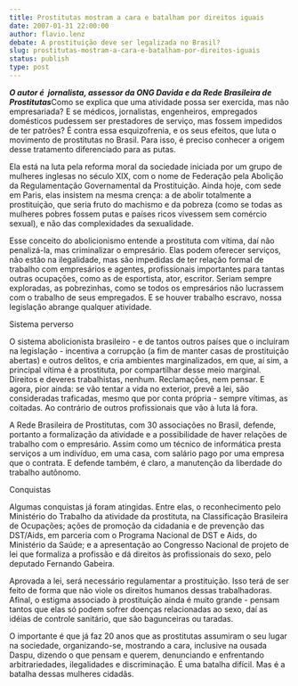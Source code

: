 ```yaml
---
title: Prostitutas mostram a cara e batalham por direitos iguais
date: 2007-01-31 22:00:00
author: flavio.lenz
debate: A prostituição deve ser legalizada no Brasil?
slug: prostitutas-mostram-a-cara-e-batalham-por-direitos-iguais
status: publish 
type: post
---
```


***O autor é  jornalista, assessor da ONG Davida e da Rede Brasileira de Prostitutas***Como se explica que uma atividade possa ser exercida, mas não empresariada? E se médicos, jornalistas, engenheiros, empregados domésticos pudessem ser prestadores de serviço, mas fossem impedidos de ter patrões? É contra essa esquizofrenia, e os seus efeitos, que luta o movimento de prostitutas no Brasil. Para isso, é preciso conhecer a origem desse tratamento diferenciado para as putas.  
  
Ela está na luta pela reforma moral da sociedade iniciada por um grupo de mulheres inglesas no século XIX, com o nome de Federação pela Abolição da Regulamentação Governamental da Prostituição. Ainda hoje, com sede em Paris, elas insistem na mesma crença: a de abolir totalmente a prostituição, que seria fruto do machismo e da pobreza (como se todas as mulheres pobres fossem putas e países ricos vivessem sem comércio sexual), e não das complexidades da sexualidade.  
  
Esse conceito do abolicionismo entende a prostituta com vítima, daí não penalizá-la, mas criminalizar o empresário. Elas podem oferecer serviços, não estão na ilegalidade, mas são impedidas de ter relação formal de trabalho com empresários e agentes, profissionais importantes para tantas outras ocupações, como as de esportista, ator, escritor. Seriam sempre exploradas, as pobrezinhas, como se todos os empresários não lucrassem com o trabalho de seus empregados. E se houver trabalho escravo, nossa legislação abrange qualquer atividade.   
  
Sistema perverso  
  
O sistema abolicionista brasileiro - e de tantos outros países que o incluíram na legislação - incentiva a corrupção (a fim de manter casas de prostituição abertas) e outros delitos, e cria ambientes marginalizados, em que, aí sim, a principal vítima é a prostituta, por compartilhar desse meio marginal. Direitos e deveres trabalhistas, nenhum. Reclamações, nem pensar. E agora, pior ainda: se vão tentar a vida no exterior, prevê a lei, são consideradas traficadas, mesmo que por conta própria - sempre vítimas, as coitadas. Ao contrário de outros profissionais que vão à luta lá fora.  
  
A Rede Brasileira de Prostitutas, com 30 associações no Brasil, defende, portanto a formalização da atividade e a possibilidade de haver relações de trabalho com o empresário. Assim como um técnico de informática presta serviços a um indivíduo, em uma casa, com salário pago por uma empresa que o contrata. E defende também, é claro, a manutenção da liberdade do trabalho autônomo.   
  
Conquistas  
  
Algumas conquistas já foram atingidas. Entre elas, o reconhecimento pelo Ministério do Trabalho da atividade da prostituta, na Classificação Brasileira de Ocupações; ações de promoção da cidadania e de prevenção das DST/Aids, em parceria com o Programa Nacional de DST e Aids, do Ministério da Saúde; e a apresentação ao Congresso Nacional de projeto de lei que formaliza a profissão e dá direitos às profissionais do sexo, pelo deputado Fernando Gabeira.  
  
Aprovada a lei, será necessário regulamentar a prostituição. Isso terá de ser feito de forma que não viole os direitos humanos dessas trabalhadoras. Afinal, o estigma associado à prostituição ainda é muito grande - pensam tantos que elas só podem sofrer doenças relacionadas ao sexo, daí as idéias de controle sanitário, que são bagunceiras ou taradas.  
  
O importante é que já faz 20 anos que as prostitutas assumiram o seu lugar na sociedade, organizando-se, mostrando a cara, inclusive na ousada Daspu, dizendo o que pensam e querem, denunciando e enfrentando arbitrariedades, ilegalidades e discriminação. É uma batalha difícil. Mas é a batalha dessas mulheres cidadãs.


